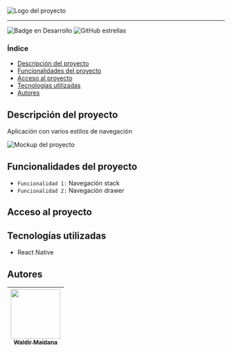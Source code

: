![Logo del proyecto](ubicación)

<hr />

![Badge en Desarrollo](https://img.shields.io/badge/Estado-En%20desarrollo-green)
![GitHub estrellas](https://img.shields.io/github/stars/zidjian?style=social)

### Índice

-   [Descripción del proyecto](#Descripción-del-proyecto)
-   [Funcionalidades del proyecto](#Funcionalidades-del-proyecto)
-   [Acceso al proyecto](#Acceso-al-proyecto)
-   [Tecnologías utilizadas](#Tecnologías-utilizadas)
-   [Autores](#Autores)

## Descripción del proyecto

Aplicación con varios estilos de navegación

![Mockup del proyecto]()

## Funcionalidades del proyecto

-   `Funcionalidad 1:` Navegación stack
-   `Funcionalidad 2:` Navegación drawer

## Acceso al proyecto

<!-- [Demo](https://www.google.com) -->

## Tecnologías utilizadas

- React Native

## Autores

| [<img src='https://www.github.com/zidjian.png' width=115><br><sub>Waldir Maidana </sub>](https://github.com/zidjian) |
| :------------------------------------------------------------------------------------------------------------------: |
